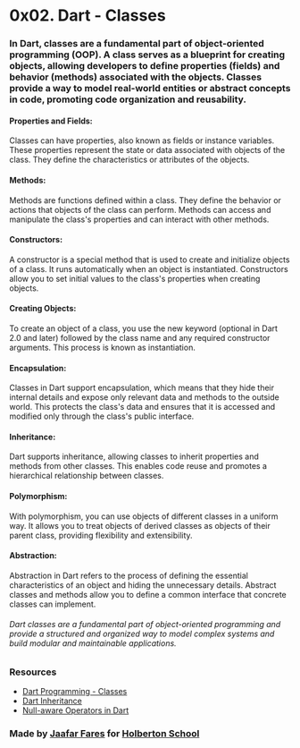 # 0x02. Dart - Classes

### In Dart, classes are a fundamental part of object-oriented programming (OOP). A class serves as a blueprint for creating objects, allowing developers to define properties (fields) and behavior (methods) associated with the objects. Classes provide a way to model real-world entities or abstract concepts in code, promoting code organization and reusability.

#### Properties and Fields:

Classes can have properties, also known as fields or instance variables. These properties represent the state or data associated with objects of the class. They define the characteristics or attributes of the objects.

#### Methods:

Methods are functions defined within a class. They define the behavior or actions that objects of the class can perform. Methods can access and manipulate the class's properties and can interact with other methods.

#### Constructors:

A constructor is a special method that is used to create and initialize objects of a class. It runs automatically when an object is instantiated. Constructors allow you to set initial values to the class's properties when creating objects.

#### Creating Objects:

To create an object of a class, you use the new keyword (optional in Dart 2.0 and later) followed by the class name and any required constructor arguments. This process is known as instantiation.

#### Encapsulation:

Classes in Dart support encapsulation, which means that they hide their internal details and expose only relevant data and methods to the outside world. This protects the class's data and ensures that it is accessed and modified only through the class's public interface.

#### Inheritance:

Dart supports inheritance, allowing classes to inherit properties and methods from other classes. This enables code reuse and promotes a hierarchical relationship between classes.

#### Polymorphism:

With polymorphism, you can use objects of different classes in a uniform way. It allows you to treat objects of derived classes as objects of their parent class, providing flexibility and extensibility.

#### Abstraction:

Abstraction in Dart refers to the process of defining the essential characteristics of an object and hiding the unnecessary details. Abstract classes and methods allow you to define a common interface that concrete classes can implement.

###### Dart classes are a fundamental part of object-oriented programming and provide a structured and organized way to model complex systems and build modular and maintainable applications.


### Resources


* [Dart Programming - Classes](https://www.tutorialspoint.com/dart_programming/dart_programming_classes.htm)
* [Dart Inheritance](https://www.javatpoint.com/dart-inheritance#:~:text=Dart%20inheritance%20is%20defined%20as,Object%2DOriented%20programming%20approach)
* [Null-aware Operators in Dart](https://medium.com/@thinkdigitalsoftware/null-aware-operators-in-dart-53ffb8ae80bb)

### Made by [Jaafar Fares](https://jaafarfares.github.io/) for [Holberton School](https://www.holbertonschool.com/)
